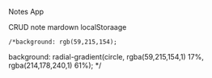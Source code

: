 Notes App

  CRUD note
  mardown
  localStoraage

    /*background: rgb(59,215,154);
  background: radial-gradient(circle, rgba(59,215,154,1) 17%, rgba(214,178,240,1) 61%);
  */


    
